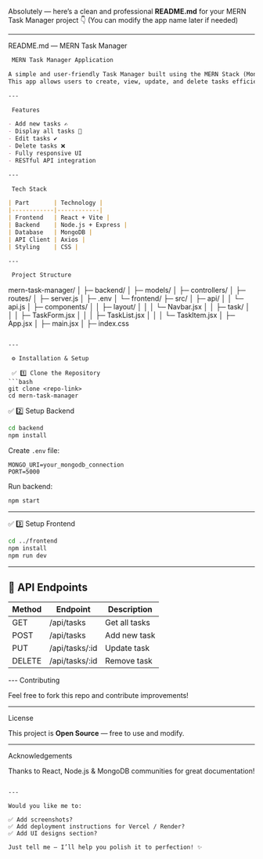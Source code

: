 Absolutely — here’s a clean and professional **README.md** for your MERN Task Manager project 👇
(You can modify the app name later if needed)

---

 README.md — MERN Task Manager

```markdown
 MERN Task Manager Application

A simple and user-friendly Task Manager built using the MERN Stack (MongoDB, Express, React, Node.js).  
This app allows users to create, view, update, and delete tasks efficiently.

---

 Features

- Add new tasks ✍️
- Display all tasks 📝
- Edit tasks ✔️
- Delete tasks ❌
- Fully responsive UI
- RESTful API integration

---

 Tech Stack

| Part       | Technology |
|------------|------------|
| Frontend   | React + Vite |
| Backend    | Node.js + Express |
| Database   | MongoDB |
| API Client | Axios |
| Styling    | CSS |

---

 Project Structure

```

mern-task-manager/
│
├─ backend/
│  ├─ models/
│  ├─ controllers/
│  ├─ routes/
│  ├─ server.js
│  ├─ .env
│
└─ frontend/
├─ src/
│  ├─ api/
│  │  └─ api.js
│  ├─ components/
│  │  ├─ layout/
│  │  │  └─ Navbar.jsx
│  │  ├─ task/
│  │  │  ├─ TaskForm.jsx
│  │  │  ├─ TaskList.jsx
│  │  │  └─ TaskItem.jsx
│  ├─ App.jsx
│  ├─ main.jsx
│  ├─ index.css

````

---

 ⚙️ Installation & Setup

 ✅ 1️⃣ Clone the Repository
```bash
git clone <repo-link>
cd mern-task-manager
````

 ✅ 2️⃣ Setup Backend

```bash
cd backend
npm install
```

Create `.env` file:

```
MONGO_URI=your_mongodb_connection
PORT=5000
```

Run backend:

```bash
npm start
```

---

 ✅ 3️⃣ Setup Frontend

```bash
cd ../frontend
npm install
npm run dev
```

---

## 🔗 API Endpoints

| Method | Endpoint       | Description   |
| ------ | -------------- | ------------- |
| GET    | /api/tasks     | Get all tasks |
| POST   | /api/tasks     | Add new task  |
| PUT    | /api/tasks/:id | Update task   |
| DELETE | /api/tasks/:id | Remove task   |

--- Contributing

Feel free to fork this repo and contribute improvements! 

---
 License

This project is **Open Source** — free to use and modify.

---
 Acknowledgements

Thanks to React, Node.js & MongoDB communities for great documentation! 

```

---

Would you like me to:

✅ Add screenshots?  
✅ Add deployment instructions for Vercel / Render?  
✅ Add UI designs section?  

Just tell me — I’ll help you polish it to perfection! ✨
```
